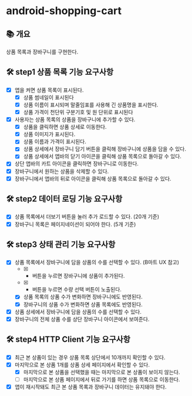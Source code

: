 # android-shopping-cart
## 📚️ 개요
상품 목록과 장바구니를 구현한다.

## 🛠️ step1 상품 목록 기능 요구사항 
- [x] 앱을 켜면 상품 목록이 표시된다.
  - [x] 상품 썸네일이 표시된다
  - [x] 상품 이름이 표시되며 말줄임표를 사용해 긴 상품명을 표시한다.
  - [x] 상품 가격이 천단위 구분기호 및 원 단위로 표시된다
- [x] 사용자는 상품 목록의 상품을 장바구니에 추가할 수 있다.
  - [x] 상품을 클릭하면 상품 상세로 이동한다.
  - [x] 상품 이미지가 표시된다.
  - [x] 상품 이름과 가격이 표시된다.
  - [x] 상품 상세에서 장바구니 담기 버튼을 클릭해 장바구니에 상품을 담을 수 있다.
  - [x] 상품 상세에서 앱바의 닫기 아이콘을 클릭해 상품 목록으로 돌아갈 수 있다.
- [x] 상단 앱바의 카트 아이콘을 클릭하면 장바구니로 이동한다.
- [x] 장바구니에서 원하는 상품을 삭제할 수 있다.
- [x] 장바구니에서 앱바의 뒤로 아이콘을 클릭해 상품 목록으로 돌아갈 수 있다.

## 🛠️ step2 데이터 로딩 기능 요구사항
- [x] 상품 목록에서 더보기 버튼을 눌러 추가 로드할 수 있다. (20개 기준)
- [x] 장바구니 목록은 페이지네이션이 되어야 한다. (5개 기준)

## 🛠️ step3 상태 관리 기능 요구사항
- [x] 상품 목록에서 장바구니에 담을 상품의 수를 선택할 수 있다. (B마트 UX 참고)
  - [x] + 버튼을 누르면 장바구니에 상품이 추가된다.
  - [x] + 버튼을 누르면 수량 선택 버튼이 노출된다.
  - [x] 상품 목록의 상품 수가 변화하면 장바구니에도 반영된다.
  - [x] 장바구니의 상품 수가 변화하면 상품 목록에도 반영된다.
- [x] 상품 상세에서 장바구니에 담을 상품의 수를 선택할 수 있다.
- [x] 장바구니의 전체 상품 수를 상단 장바구니 아이콘에서 보여준다.

## 🛠️ step4 HTTP Client 기능 요구사항
- [x] 최근 본 상품이 있는 경우 상품 목록 상단에서 10개까지 확인할 수 있다.
- [x] 마지막으로 본 상품 1개를 상품 상세 페이지에서 확인할 수 있다.
  - [x] 마지막으로 본 상품을 선택했을 때는 마지막으로 본 상품이 보이지 않는다.
  - [ ] 마지막으로 본 상품 페이지에서 뒤로 가기를 하면 상품 목록으로 이동한다.
- [x] 앱이 재시작돼도 최근 본 상품 목록과 장바구니 데이터는 유지돼야 한다.
